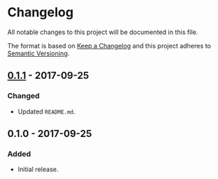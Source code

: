 Changelog
=========
All notable changes to this project will be documented in this file.

The format is based on [Keep a Changelog](http://keepachangelog.com/en/1.0.0/)
and this project adheres to [Semantic Versioning](http://semver.org/spec/v2.0.0.html).

[0.1.1] - 2017-09-25
--------------------
### Changed
- Updated `README.md`.

0.1.0 - 2017-09-25
------------------
### Added
- Initial release.

[0.1.1]: https://github.com/jbenner-radham/node-changelog-md-cli/compare/v0.1.0...v0.1.1
